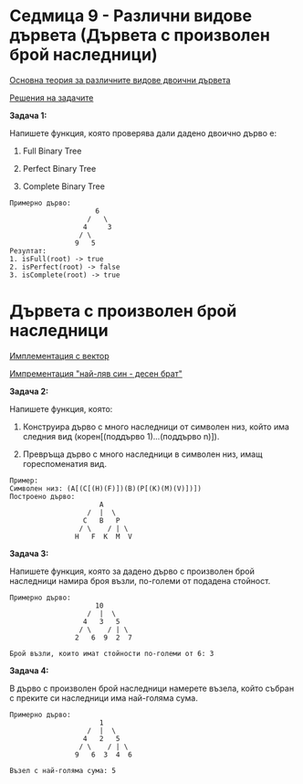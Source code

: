 # Седмица 9 - Различни видове дървета (Дървета с произволен брой наследници)

[Основна теория за различните видове двоични дървета](https://github.com/DenitsaStoianova/Data-Structures-and-Algorithms/blob/main/Week09/TreesTheory/README.md)

[Решения на задачите](https://github.com/DenitsaStoianova/Data-Structures-and-Algorithms/tree/main/Week09/Solutions)

**Задача 1:**

Напишете функция, която проверява дали дадено двоично дърво е:

1. Full Binary Tree

2. Perfect Binary Tree

3. Complete Binary Tree

```
Примерно дърво:
                     6 
                   /   \
                  4     3
                 / \      
                9   5 
Резултат:
1. isFull(root) -> true
2. isPerfect(root) -> false
3. isComplete(root) -> true
```

# Дървета с произволен брой наследници

[Имплементация с вектор](https://github.com/DenitsaStoianova/Data-Structures-and-Algorithms/tree/main/Week09/TreeContainerImplementation)

[Импрементация "най-ляв син - десен брат"](https://github.com/DenitsaStoianova/Data-Structures-and-Algorithms/tree/main/Week09/TreeSiblingsImplementation)

**Задача 2:**

Напишете функция, която:

1. Конструира дърво с много наследници от символен низ, който има следния вид (корен[(поддърво 1)...(поддърво n)]).

2. Превръща дърво с много наследници в символен низ, имащ гореспоменатия вид.

```
Пример:
Символен низ: (A[(C[(H)(F)])(B)(P[(K)(M)(V)])])
Построено дърво:
                      A
                   /  |  \
                  C   B   P 
                 / \    / | \ 
                H   F  K  M  V
```

**Задача 3:**

Напишете функция, която за дадено дърво с произволен брой наследници намира броя възли, по-големи от подадена стойност.

```
Примерно дърво:
                     10
                   /  |  \
                  4   3   5 
                 / \    / | \ 
                2   6  9  2  7
                
Брой възли, които имат стойности по-големи от 6: 3                 
```

**Задача 4:**

В дърво с произволен брой наследници намерете възела, който събран с преките си наследници има най-голяма сума.

```
Примерно дърво:
                      1
                   /  |  \
                  4   2   5 
                 / \    / | \ 
                9   6  3  4  6
                
Възел с най-голяма сума: 5           
```
